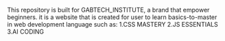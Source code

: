 This repository is built for GABTECH_INSTITUTE, a brand that empower beginners.
it is a website that is created for user to learn basics-to-master in web development language such as:
1.CSS MASTERY 
2.JS ESSENTIALS
3.AI CODING
